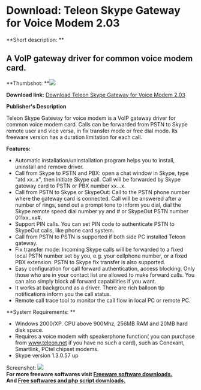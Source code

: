 # Download: Teleon Skype Gateway for Voice Modem 2.03

**Short description: **

## A VoIP gateway driver for common voice modem card.

  
**Thumbshot: **![](http://www.freewarefiles.com/screenshot/TeleonGateway_md.gif)   
  
**Download link:** [Download Teleon Skype Gateway for Voice Modem 2.03](http://freesoftwares.boysofts.com/Teleon-Skype-Gateway-For-Voice-Modem_program_20390.html)  
  

**Publisher's Description**  
  

Teleon Skype Gateway for voice modem is a VoIP gateway driver for common voice
modem card. Calls can be forwarded from PSTN to Skype remote user and vice
versa, in fix transfer mode or free dial mode. Its freeware version has a
duration limitation for each call.

**Features:**

  * Automatic installation/uninstallation program helps you to install, uninstall and remove driver. 
  * Call from Skype to PSTN and PBX: open a chat window in Skype, type "atd xx..x", then initiate Skype call. Call will be forwarded by Skype gateway card to PSTN or PBX number xx...x. 
  * Call from PSTN to Skype or SkypeOut: Call to the PSTN phone number where the gateway card is connected. Call will be answered after a number of rings, send out a prompt tone to inform you dial, dial the Skype remote speed dial number yy and # or SkypeOut PSTN number 011xx..xx#. 
  * Support PIN calls. You can set PIN code to authenticate PSTN to SkypeOut calls, like phone card system. 
  * Call from PSTN to PSTN is supported if both side PC installed Teleon gateway. 
  * Fix transfer mode: Incoming Skype calls will be forwarded to a fixed local PSTN number set by you, e.g. your cellphone number, or a fixed PBX extension. PSTN to Skype fix transfer is also supported. 
  * Easy configuration for call forward authentication, access blocking. Only those who are in your contact list are allowed to make forward calls. You can also simply block all forward capabilities if you want. 
  * It works at background as a driver. There are rich balloon tip notifications inform you the call status. 
  * Remote call trace tool to monitor the call flow in local PC or remote PC. 

**System Requirements: **

  * Windows 2000/XP. CPU above 900Mhz, 256MB RAM and 20MB hard disk space. 
  * Requires a voice modem with speakerphone function( you can purchase from www.teleon.net if you have no such a card), such as Conexant, Smartlink, PCtel chipset modems. 
  * Skype version 1.3.0.57 up 

  
  
Screenshot: ![](http://www.freewarefiles.com/screenshot/TeleonGateway.gif)  
**For more freeware softwares visit [Freeware software downloads.](http://freesoftwares.boysofts.com/)**   
**And [Free softwares and php script downloads.](http://www.boysofts.com/)**

